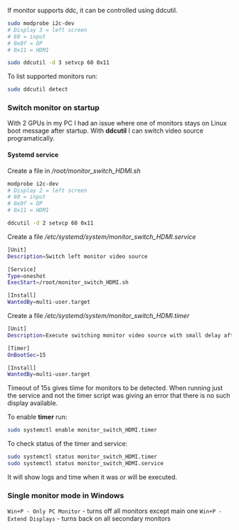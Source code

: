 If monitor supports ddc, it can be controlled using ddcutil. 

```sh
sudo modprobe i2c-dev
# Display 3 = left screen
# 60 = input
# 0x0f = DP
# 0x11 = HDMI

sudo ddcutil -d 3 setvcp 60 0x11
```

To list supported monitors run:

```sh
sudo ddcutil detect
```

### Switch monitor on startup

With 2 GPUs in my PC I had an issue where one of monitors stays on Linux boot message after startup. With **ddcutil** I can switch video source programatically.

#### Systemd service

Create a file in */root/monitor_switch_HDMI.sh*
```sh
modprobe i2c-dev
# Display 2 = left screen
# 60 = input
# 0x0f = DP
# 0x11 = HDMI

ddcutil -d 2 setvcp 60 0x11
```

Create a file */etc/systemd/system/monitor_switch_HDMI.service*
```sh
[Unit]
Description=Switch left monitor video source

[Service]
Type=oneshot
ExecStart=/root/monitor_switch_HDMI.sh

[Install]
WantedBy=multi-user.target
```

Create a file */etc/systemd/system/monitor_switch_HDMI.timer*
```sh
[Unit]
Description=Execute switching monitor video source with small delay after boot

[Timer]
OnBootSec=15

[Install]
WantedBy=multi-user.target
```
Timeout of 15s gives tiime for monitors to be detected. When running just the service and not the timer script was giving an error that there is no such display available.

To enable **timer** run:
```sh
sudo systemctl enable monitor_switch_HDMI.timer
```

To check status of the timer and service:
```sh
sudo systemctl status monitor_switch_HDMI.timer
sudo systemctl status monitor_switch_HDMI.service
```
It will show logs and time when it was or will be executed.

### Single monitor mode in Windows

`Win+P - Only PC Monitor` - turns off all monitors except main one
`Win+P - Extend Displays` - turns back on all secondary monitors